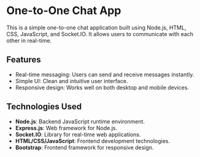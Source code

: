 # One-to-One Chat App

This is a simple one-to-one chat application built using Node.js, HTML, CSS, JavaScript, and Socket.IO. It allows users to communicate with each other in real-time.

## Features

- Real-time messaging: Users can send and receive messages instantly.
- Simple UI: Clean and intuitive user interface.
- Responsive design: Works well on both desktop and mobile devices.

## Technologies Used

- **Node.js**: Backend JavaScript runtime environment.
- **Express.js**: Web framework for Node.js.
- **Socket.IO**: Library for real-time web applications.
- **HTML/CSS/JavaScript**: Frontend development technologies.
- **Bootstrap**: Frontend framework for responsive design.

